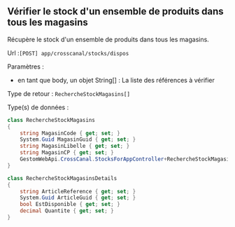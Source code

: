 ## <span id='stockenmagasin'>Vérifier le stock d'un ensemble de produits dans tous les magasins</span>

Récupère le stock d'un ensemble de produits dans tous les magasins.

Url :`[POST] app/crosscanal/stocks/dispos`

Paramètres : 

- en tant que body, un objet String[] : La liste des références à vérifier

Type de retour : `RechercheStockMagasins[]`

Type(s) de données :

```csharp
class RechercheStockMagasins
{
	string MagasinCode { get; set; }
	System.Guid MagasinGuid { get; set; }
	string MagasinLibelle { get; set; }
	string MagasinCP { get; set; }
	GestomWebApi.CrossCanal.StocksForAppController+RechercheStockMagasinsDetails[] Produits { get; set; }
}

class RechercheStockMagasinsDetails
{
	string ArticleReference { get; set; }
	System.Guid ArticleGuid { get; set; }
	bool EstDisponible { get; set; }
	decimal Quantite { get; set; }
}

```

